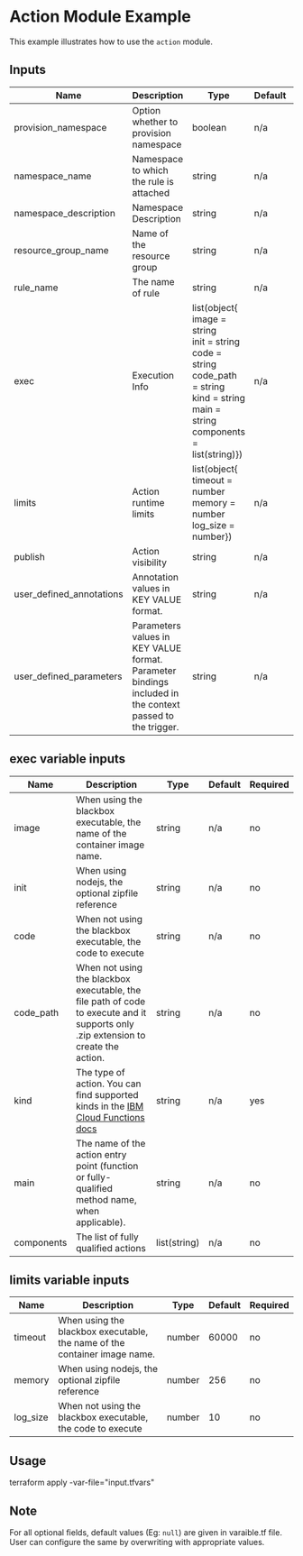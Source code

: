 # Action Module Example

This example illustrates how to use the `action` module.

<!-- BEGINNING OF PRE-COMMIT-TERRAFORM DOCS HOOK -->

## Inputs

| Name                              | Description                                           | Type   | Default | Required |
|-----------------------------------|-------------------------------------------------------|--------|---------|----------|
| provision_namespace| Option whether to provision namespace | boolean | n/a | yes |
| namespace_name | Namespace to which the rule is attached | string | n/a | yes |
| namespace_description | Namespace Description | string | n/a | no |
| resource\_group\_name | Name of the resource group | string | n/a | yes |
| rule_name | The name of rule | string | n/a | yes |
| exec | Execution Info | list(object{<br>image = string<br>init = string <br>code = string<br>code_path = string<br>kind = string<br>main = string<br>components = list(string)}) | n/a | yes |
| limits | Action runtime limits | list(object{<br>timeout = number<br>memory = number<br>log_size = number}) | n/a | no |
| publish | Action visibility | string | n/a | no |
| user\_defined\_annotations | Annotation values in KEY VALUE format. | string | n/a | no |
| user\_defined\_parameters | Parameters values in KEY VALUE format. Parameter bindings included in the context passed to the trigger. | string | n/a | no |

## exec variable inputs

| Name                              | Description                                           | Type   | Default | Required |
|-----------------------------------|-------------------------------------------------------|--------|---------|----------|
| image| When using the blackbox executable, the name of the container image name. | string | n/a | no |
| init| When using nodejs, the optional zipfile reference | string | n/a | no |
| code| When not using the blackbox executable, the code to execute | string | n/a | no |
| code_path| When not using the blackbox executable, the file path of code to execute and it supports only .zip extension to create the action. | string | n/a | no |
| kind| The type of action. You can find supported kinds in the [IBM Cloud Functions docs](https://cloud.ibm.com/docs/openwhisk?topic=cloud-functions-runtimes) | string | n/a | yes |
| main| The name of the action entry point (function or fully-qualified method name, when applicable). | string | n/a | no |
| components| The list of fully qualified actions | list(string) | n/a | no |

## limits variable inputs

| Name                              | Description                                           | Type   | Default | Required |
|-----------------------------------|-------------------------------------------------------|--------|---------|----------|
| timeout| When using the blackbox executable, the name of the container image name. | number | 60000 | no |
| memory| When using nodejs, the optional zipfile reference | number | 256 | no |
| log_size| When not using the blackbox executable, the code to execute | number | 10 | no |

<!-- END OF PRE-COMMIT-TERRAFORM DOCS HOOK -->

## Usage

terraform apply -var-file="input.tfvars"

## Note

For all optional fields, default values (Eg: `null`) are given in varaible.tf file. User can configure the same by overwriting with appropriate values.